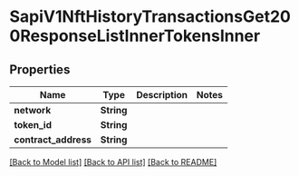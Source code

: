# SapiV1NftHistoryTransactionsGet200ResponseListInnerTokensInner

## Properties

Name | Type | Description | Notes
------------ | ------------- | ------------- | -------------
**network** | **String** |  | 
**token_id** | **String** |  | 
**contract_address** | **String** |  | 

[[Back to Model list]](../README.md#documentation-for-models) [[Back to API list]](../README.md#documentation-for-api-endpoints) [[Back to README]](../README.md)


